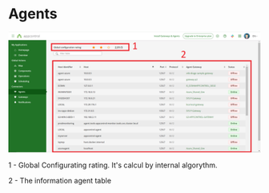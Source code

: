 # Agents


![](../images/Agents.PNG)

1 - Global Configurating rating. It's calcul by internal algorythm.

2 - The information agent table